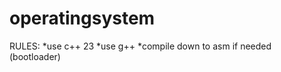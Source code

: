 # operatingsystem
RULES:
    *use c++ 23
    *use g++
    *compile down to asm if needed (bootloader)